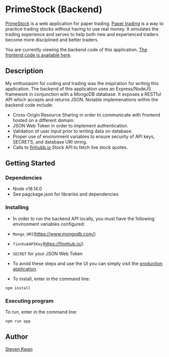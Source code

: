 # PrimeStock (Backend)

[PrimeStock](https://primestock.vercel.app/) is a web application for paper trading. [Paper trading](https://en.wikipedia.org/wiki/Stock_market_simulator) is a way to practice trading stocks without having to use real money. It simulates the trading experience and serves to help both new and experienced traders become more disciplined and better traders.

You are currently viewing the backend code of this application. [The frontend code is available here](https://github.com/stkwan/frontend-stock-primer-ai).

## Description

My enthusiasim for coding and trading was the inspiration for writing this application. The backend of this application uses an Express/NodeJS framework in conjunction with a MongoDB database. It exposes a RESTful API which accepts and returns JSON. Notable implemenations within the backend code include:

* Cross-Origin Resource Sharing in order to communicate with frontend hosted on a different domain.
* JSON Web Token in order to implement authentication.
* Validation of user input prior to writing data on database.
* Proper use of environment variables to ensure security of API keys, SECRETS, and database URI string.
* Calls to [finhubb.io](https://finnhub.io/) Stock API to fetch live stock quotes.

## Getting Started

### Dependencies

* Node v18.14.0
* See pagckage.json for libraries and dependencies

### Installing

* In order to run the backend API locally, you must have the following environment variables configured:
* `Mongo_URI`(https://www.mongodb.com/)
* `finnhubAPIKey`(https://finnhub.io/)
* `SECRET` for your JSON Web Token

* To avoid these steps and use the UI you can simply visit the [production application](https://primestock.vercel.app/).

* To install, enter in the command line:

```
npm install
```

### Executing program
To run, enter in the command line:

```
npm run app
```

## Author

[Steven Kwan](https://github.com/stkwan)

